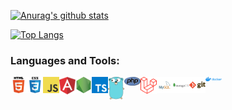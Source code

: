 [comment]: <> (GITHUB Stats)
[![Anurag's github stats](https://github-readme-stats.vercel.app/api?username=EddieAlvarez01&show_icons=true)](https://github.com/anuraghazra/github-readme-stats)

[comment]: <> (GITHUB LANGUAJES)
[![Top Langs](https://github-readme-stats.vercel.app/api/top-langs/?username=EddieAlvarez01)](https://github.com/anuraghazra/github-readme-stats)

### Languages and Tools:

<img align="left" alt="HTML5" width="26px" src="https://raw.githubusercontent.com/github/explore/80688e429a7d4ef2fca1e82350fe8e3517d3494d/topics/html/html.png" title="html5" />
<img align="left" alt="CSS3" width="26px" src="https://raw.githubusercontent.com/github/explore/80688e429a7d4ef2fca1e82350fe8e3517d3494d/topics/css/css.png" title="css3"/>
<img align="left" alt="JavaScript" width="26px" src="https://raw.githubusercontent.com/github/explore/80688e429a7d4ef2fca1e82350fe8e3517d3494d/topics/javascript/javascript.png" title="JavaScript" />
<img align="left" alt="Angular" width="26px" src="assets/angular-icon.svg" title="Angular" />
<img align="left" alt="Node.js" width="26px" src="https://raw.githubusercontent.com/github/explore/80688e429a7d4ef2fca1e82350fe8e3517d3494d/topics/nodejs/nodejs.png" title="NodeJS" />
<img align="left" alt="TypeScript" width="26px" src="assets/typescript-icon.svg" title="TypeScript" />
<img align="left" alt="GO" width="26px" src="assets/gopher.svg" title="Go" />
<img align="left" alt="PHP" width="26px" src="assets/php.svg" title="PHP" />
<img align="left" alt="Laravel" width="26px" src="assets/laravel.svg" title="Laravel"/>
<img align="left" alt="MySQL" width="26px" src="https://raw.githubusercontent.com/github/explore/80688e429a7d4ef2fca1e82350fe8e3517d3494d/topics/mysql/mysql.png" title="MySQL" />
<img align="left" alt="MongoDB" width="26px" src="https://raw.githubusercontent.com/github/explore/80688e429a7d4ef2fca1e82350fe8e3517d3494d/topics/mongodb/mongodb.png" title="MongoDB" />
<img align="left" alt="Git" width="26px" src="https://raw.githubusercontent.com/github/explore/80688e429a7d4ef2fca1e82350fe8e3517d3494d/topics/git/git.png" title="Git" />
<img align="left" alt="Docker" width="26px" src="assets/docker.svg" title="Docker" />
